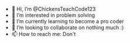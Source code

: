 - 👋 Hi, I’m @ChickensTeachCode123
- 👀 I’m interested in problem solving
- 🌱 I’m currently learning to become a pro coder
- 💞️ I’m looking to collaborate on nothing much :)
- 📫 How to reach me: Don't

<!---
ChickensTeachCode123/ChickensTeachCode123 is a ✨ special ✨ repository because its `README.md` (this file) appears on your GitHub profile.
You can click the Preview link to take a look at your changes.
--->
